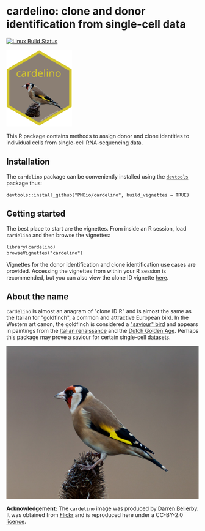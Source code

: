 # cardelino: clone and donor identification from single-cell data 

[![Linux Build Status](https://travis-ci.org/PMBio/cardelino.svg?branch=master)](https://travis-ci.org/PMBio/cardelino)

<img src=inst/cardelino_sticker.png height="200">

This R package contains methods to assign donor and clone identities to 
individual cells from single-cell RNA-sequencing data.

## Installation

The `cardelino` package can be conveniently installed using the 
[`devtools`](https://www.rstudio.com/products/rpackages/devtools/) package thus:

```{R}
devtools::install_github("PMBio/cardelino", build_vignettes = TRUE)
```

## Getting started

The best place to start are the vignettes. From inside an R session, load 
`cardelino` and then browse the vignettes:

```{r}
library(cardelino)
browseVignettes("cardelino")
```

Vignettes for the donor identification and clone identification use cases are 
provided. Accessing the vignettes from within your R session is recommended, but
you can also view the clone ID vignette [here](https://rawgit.com/PMBio/cardelino/blob/master/inst/doc/vignette-cloneid.html).



## About the name

`cardelino` is almost an anagram of "clone ID R" and is almost the same as the 
Italian for "goldfinch", a common and attractive European bird. In the Western 
art canon, the goldfinch is considered a 
["saviour" bird](https://en.wikipedia.org/wiki/European_goldfinch) and appears 
in paintings from the 
[Italian renaissance](https://en.wikipedia.org/wiki/Madonna_del_cardellino) and 
the [Dutch Golden Age](https://en.wikipedia.org/wiki/The_Goldfinch_(painting)). 
Perhaps this package may prove a saviour for certain single-cell datasets.

<img src=inst/cardelino_med.jpg height="400">

**Acknowledgement:**
The `cardelino` image was produced by [Darren Bellerby](https://www.flickr.com/photos/world-birds/). It was obtained from
[Flickr](https://www.flickr.com/photos/world-birds/18740373165/in/photolist-uy2j3a-uxAdib-aLcHGB-9BjDvc-YkgQg7-QN9Tr1-BVjkHh-8oWiKC-WFkDcS-nhZzXt-Y4zM2h-zULNgX-7uZCFT-f5ghc4-Ugx9pj-UJ5tog-7v4rVy-7wsLpm-bru3Ha-JnmcUQ-frkUqa-bohcgU-KAB14-dieCGY-FJ6n6A-GHJ5UK-X2qjGh-8cAjtw-FshfBi-8cwZst-qEMHSX-dTtAUs-EtqKxo-oZdJB3-8cx1Tn-D1jHjU-PWzWY2-brtKfH-ch2tvW-qEFKTd-wVmxsG-oYZbhP-Aa5cBB-h6aQf6-9Bny23-ayfnFS-dgG2Kn-QUyKgf-bBc31B-cVik3)
and is reproduced here under a CC-BY-2.0
[licence](https://creativecommons.org/licenses/by/2.0/legalcode).


